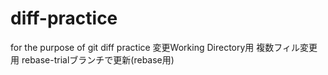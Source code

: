 # diff-practice
for the purpose of git diff practice
変更Working Directory用
複数フィル変更用
rebase-trialブランチで更新(rebase用)
